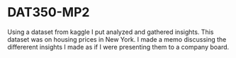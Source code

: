 # DAT350-MP2
Using a dataset from kaggle I put analyzed and gathered insights. This dataset was on housing prices in New York. I made a memo discussing the differerent insights I made as if I were presenting them to a company board.
